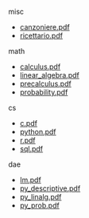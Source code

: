 misc 

- [canzoniere.pdf](misc/canzoniere.pdf)
- [ricettario.pdf](misc/ricettario.pdf)



math 

- [calculus.pdf](math/calculus.pdf)
- [linear_algebra.pdf](math/linear_algebra.pdf)
- [precalculus.pdf](math/precalculus.pdf)
- [probability.pdf](math/probability.pdf)



cs 

- [c.pdf](cs/c.pdf)
- [python.pdf](cs/python.pdf)
- [r.pdf](cs/r.pdf)
- [sql.pdf](cs/sql.pdf)



dae 

- [lm.pdf](dae/lm.pdf)
- [py_descriptive.pdf](dae/py_descriptive.pdf)
- [py_linalg.pdf](dae/py_linalg.pdf)
- [py_prob.pdf](dae/py_prob.pdf)



